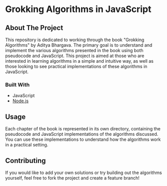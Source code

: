 # Grokking Algorithms in JavaScript

## About The Project

This repository is dedicated to working through the book "Grokking Algorithms" by Aditya Bhargava. The primary goal is to understand and implement the various algorithms presented in the book using both pseudocode and JavaScript. This project is aimed at those who are interested in learning algorithms in a simple and intuitive way, as well as those looking to see practical implementations of these algorithms in JavaScript.

### Built With

- JavaScript
- [Node.js](https://nodejs.org/)

## Usage

Each chapter of the book is represented in its own directory, containing the pseudocode and JavaScript implementations of the algorithms discussed. You can use these implementations to understand how the algorithms work in a practical setting.

## Contributing

If you would like to add your own solutions or try building out the algorithms yourself, feel free to fork the project and create a feature branch!